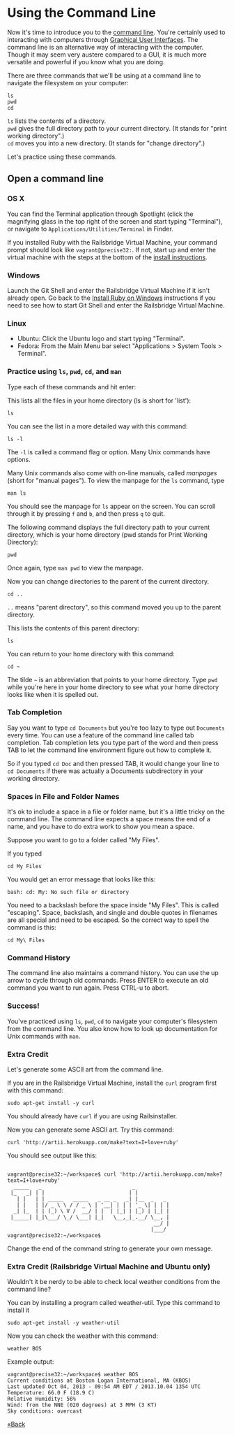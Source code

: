 # Using the Command Line

Now it's time to introduce you to the [command
line](http://en.wikipedia.org/wiki/Command-line_interface). You're certainly
used to interacting with computers through [Graphical User
Interfaces](http://en.wikipedia.org/wiki/Graphical_user_interface). The command
line is an alternative way of interacting with the computer. Though it may seem
very austere compared to a GUI, it is much more versatile and powerful if you know
what you are doing. 

There are three commands that we'll be using at a command line to navigate the filesystem on your computer:  

```text
ls
pwd
cd
```

`ls` lists the contents of a directory.  
`pwd` gives the full directory path to your current directory.  (It stands for "print working directory".)  
`cd` moves you into a new directory. (It stands for "change directory".)

Let's practice using these commands.  

## Open a command line

### OS X

You can find the Terminal application through Spotlight (click the magnifying
glass in the top right of the screen and start typing "Terminal"), 
or navigate to `Applications/Utilities/Terminal` in Finder.

If you installed Ruby with the Railsbridge Virtual Machine, your command
prompt should look like `vagrant@precise32:`.  If not, start up and enter the
virtual machine with the steps at the bottom of the [install 
instructions](install/osx).


### Windows

Launch the Git Shell and enter the Railsbridge Virtual Machine if it isn't
already open. Go back to the [Install Ruby on
Windows](install/windows) instructions if you need to see how to start Git
Shell and enter the Railsbridge Virtual Machine.


### Linux

* Ubuntu: Click the Ubuntu logo and start typing "Terminal".  
* Fedora: From the Main Menu bar select "Applications > System Tools > Terminal".


### Practice using `ls`, `pwd`, `cd`, and `man`

Type each of these commands and hit enter:

This lists all the files in your home directory (ls is short for 'list'):

```text
ls
```

You can see the list in a more detailed way with this command:

```text
ls -l
```

The `-l` is called a command flag or option. Many Unix commands have options.

Many Unix commands also come with on-line manuals, called *manpages* (short for
"manual pages"). To view the manpage for the `ls` command, type 

```text
man ls
```

You should see the manpage for `ls` appear on the screen. You can scroll
through it by pressing `f` and `b`, and then press `q` to quit.

The following command displays the full directory path to your current
directory, which is your home directory (pwd stands for Print Working
Directory):

```text
pwd
```

Once again, type `man pwd` to view the manpage.

Now you can change directories to the parent of the current directory.


```text
cd ..
```

`..` means "parent directory", so this command moved you up to the parent directory. 

This lists the contents of this parent directory:

```text
ls
```

You can return to your home directory with this command:

```text
cd ~
```

The tilde `~` is an abbreviation that points to your home directory. Type
`pwd` while you're here in your home directory to see what your home directory
looks like when it is spelled out.

### Tab Completion

Say you want to type `cd Documents` but you're too lazy to type out `Documents` every time.
You can use a feature of the command line called tab completion. Tab completion lets you type
part of the word and then press TAB to let the command line environment figure
out how to complete it.

So if you typed `cd Doc` and then pressed TAB, it would change your line to `cd
Documents` if there was actually a Documents subdirectory in your working
directory.


### Spaces in File and Folder Names

It's ok to include a space in a file or folder name, but it's a little tricky
on the command line.  The command line expects a space means the end of a name,
and you have to do extra work to show you mean a space.

Suppose you want to go to a folder called "My Files".

If you typed 

```text
cd My Files
```

You would get an error message that looks like this:

```text
bash: cd: My: No such file or directory
```

You need to a backslash before the space inside "My Files". This is called "escaping".
Space, backslash, and single and double quotes in filenames are all special and
need to be escaped. So the correct way to spell the command is this:

```text
cd My\ Files
```

### Command History

The command line also maintains a command history. You can use the up arrow
to cycle through old commands. Press ENTER to execute an old command you want to run again. 
Press CTRL-u to abort.

### Success!

You've practiced using `ls`, `pwd`, `cd` to navigate your computer's
filesystem from the command line. You also know how to look up documentation for Unix commands with `man`.


### Extra Credit 

Let's generate some ASCII art from the command line.

If you are in the Railsbridge Virtual Machine, install the `curl` program first with this command:

```text
sudo apt-get install -y curl 
```

You should already have `curl` if you are using Railsinstaller.

Now you can generate some ASCII art. Try this command:

```text
curl 'http://artii.herokuapp.com/make?text=I+love+ruby'
```

You should see output like this:

```text

vagrant@precise32:~/workspace$ curl 'http://artii.herokuapp.com/make?text=I+love+ruby'
  _____   _                             _           
 |_   _| | |                           | |          
   | |   | | _____   _____   _ __ _   _| |__  _   _ 
   | |   | |/ _ \ \ / / _ \ | '__| | | | '_ \| | | |
  _| |_  | | (_) \ V /  __/ | |  | |_| | |_) | |_| |
 |_____| |_|\___/ \_/ \___| |_|   \__,_|_.__/ \__, |
                                               __/ |
                                              |___/ vagrant@precise32:~/workspace$ 
```

Change the end of the command string to generate your own message.

### Extra Credit (Railsbridge Virtual Machine and Ubuntu only)

Wouldn't it be nerdy to be able to check local weather conditions from the command line? 

You can by installing a program called weather-util. Type this command to install it

```text
sudo apt-get install -y weather-util
```

Now you can check the weather with this command:

```text
weather BOS
```

Example output:

```text
vagrant@precise32:~/workspace$ weather BOS
Current conditions at Boston Logan International, MA (KBOS)
Last updated Oct 04, 2013 - 09:54 AM EDT / 2013.10.04 1354 UTC
Temperature: 66.0 F (18.9 C)
Relative Humidity: 56%
Wind: from the NNE (020 degrees) at 3 MPH (3 KT)
Sky conditions: overcast
```

[«Back](/installfest)
